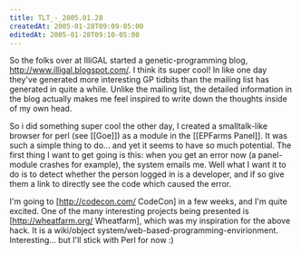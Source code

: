 ```yaml
---
title: TLT_-_2005.01.28
createdAt: 2005-01-28T09:09-05:00
editedAt: 2005-01-28T09:10-05:00
---
```


So the folks over at IlliGAL started a genetic-programming blog, http://www.illigal.blogspot.com/. I think its super cool! In like one day they've generated more interesting GP tidbits than the mailing list has generated in quite a while. Unlike the mailing list, the detailed information in the blog actually makes me feel inspired to write down the thoughts inside of my own head.

So i did something super cool the other day, I created a smalltalk-like browser for perl (see [[Goe]]) as a module in the [[EPFarms Panel]]. It was such a simple thing to do... and yet it seems to have so much potential. The first thing I want to get going is this: when you get an error now (a panel-module crashes for example), the system emails me. Well what I want it to do is to detect whether the person logged in is a developer, and if so give them a link to directly see the code which caused the error.

I'm going to [http://codecon.com/ CodeCon] in a few weeks, and I'm quite excited. One of the many interesting projects being presented is [http://wheatfarm.org/ Wheatfarm], which was my inspiration for the above hack. It is a wiki/object system/web-based-programming-envirionment. Interesting... but I'll stick with Perl for now :)

